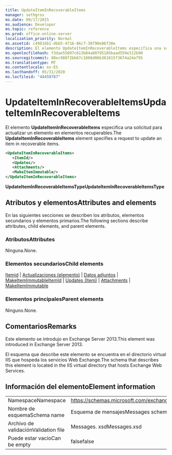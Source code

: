 ```yaml
---
title: UpdateItemInRecoverableItems
manager: sethgros
ms.date: 09/17/2015
ms.audience: Developer
ms.topic: reference
ms.prod: office-online-server
localization_priority: Normal
ms.assetid: c49816b1-dbb5-4716-86c7-30790e86f30e
description: El elemento UpdateItemInRecoverableItems especifica una solicitud para actualizar un elemento en elementos recuperables.
ms.openlocfilehash: f3dae55097c613b84a80795185baad559e312b90
ms.sourcegitcommit: 88ec988f2bb67c1866d06b361615f3674a24e795
ms.translationtype: MT
ms.contentlocale: es-ES
ms.lasthandoff: 05/31/2020
ms.locfileid: "44459787"
---
```

# <a name="updateiteminrecoverableitems"></a><span data-ttu-id="33209-103">UpdateItemInRecoverableItems</span><span class="sxs-lookup"><span data-stu-id="33209-103">UpdateItemInRecoverableItems</span></span>

<span data-ttu-id="33209-104">El elemento **UpdateItemInRecoverableItems** especifica una solicitud para actualizar un elemento en elementos recuperables.</span><span class="sxs-lookup"><span data-stu-id="33209-104">The **UpdateItemInRecoverableItems** element specifies a request to update an item in recoverable items.</span></span> 
  
```XML
<UpdateItemInRecoverableItems>
   <ItemId/>
   <Updates/>
   <Attachments/>
   <MakeItemImmutable/>
</UpdateItemInRecoverableItems>
```

 <span data-ttu-id="33209-105">**UpdateItemInRecoverableItemsType**</span><span class="sxs-lookup"><span data-stu-id="33209-105">**UpdateItemInRecoverableItemsType**</span></span>
## <a name="attributes-and-elements"></a><span data-ttu-id="33209-106">Atributos y elementos</span><span class="sxs-lookup"><span data-stu-id="33209-106">Attributes and elements</span></span>

<span data-ttu-id="33209-107">En las siguientes secciones se describen los atributos, elementos secundarios y elementos primarios.</span><span class="sxs-lookup"><span data-stu-id="33209-107">The following sections describe attributes, child elements, and parent elements.</span></span>
  
### <a name="attributes"></a><span data-ttu-id="33209-108">Atributos</span><span class="sxs-lookup"><span data-stu-id="33209-108">Attributes</span></span>

<span data-ttu-id="33209-109">Ninguna.</span><span class="sxs-lookup"><span data-stu-id="33209-109">None.</span></span>
  
### <a name="child-elements"></a><span data-ttu-id="33209-110">Elementos secundarios</span><span class="sxs-lookup"><span data-stu-id="33209-110">Child elements</span></span>

<span data-ttu-id="33209-111">[Itemid](itemid.md)  |  [Actualizaciones (elemento)](updates-item.md)  |  [Datos adjuntos](attachments-ex15websvcsotherref.md)  |  [MakeItemImmutable](makeitemimmutable.md)</span><span class="sxs-lookup"><span data-stu-id="33209-111">[ItemId](itemid.md) | [Updates (Item)](updates-item.md) | [Attachments](attachments-ex15websvcsotherref.md) | [MakeItemImmutable](makeitemimmutable.md)</span></span>
  
### <a name="parent-elements"></a><span data-ttu-id="33209-112">Elementos principales</span><span class="sxs-lookup"><span data-stu-id="33209-112">Parent elements</span></span>

<span data-ttu-id="33209-113">Ninguno.</span><span class="sxs-lookup"><span data-stu-id="33209-113">None.</span></span>
  
## <a name="remarks"></a><span data-ttu-id="33209-114">Comentarios</span><span class="sxs-lookup"><span data-stu-id="33209-114">Remarks</span></span>

<span data-ttu-id="33209-115">Este elemento se introdujo en Exchange Server 2013.</span><span class="sxs-lookup"><span data-stu-id="33209-115">This element was introduced in Exchange Server 2013.</span></span>
  
<span data-ttu-id="33209-116">El esquema que describe este elemento se encuentra en el directorio virtual IIS que hospeda los servicios Web Exchange.</span><span class="sxs-lookup"><span data-stu-id="33209-116">The schema that describes this element is located in the IIS virtual directory that hosts Exchange Web Services.</span></span>
  
## <a name="element-information"></a><span data-ttu-id="33209-117">Información del elemento</span><span class="sxs-lookup"><span data-stu-id="33209-117">Element information</span></span>

|||
|:-----|:-----|
|<span data-ttu-id="33209-118">Namespace</span><span class="sxs-lookup"><span data-stu-id="33209-118">Namespace</span></span>  <br/> |https://schemas.microsoft.com/exchange/services/2006/messages  <br/> |
|<span data-ttu-id="33209-119">Nombre de esquema</span><span class="sxs-lookup"><span data-stu-id="33209-119">Schema name</span></span>  <br/> |<span data-ttu-id="33209-120">Esquema de mensajes</span><span class="sxs-lookup"><span data-stu-id="33209-120">Messages schema</span></span>  <br/> |
|<span data-ttu-id="33209-121">Archivo de validación</span><span class="sxs-lookup"><span data-stu-id="33209-121">Validation file</span></span>  <br/> |<span data-ttu-id="33209-122">Messages. xsd</span><span class="sxs-lookup"><span data-stu-id="33209-122">Messages.xsd</span></span>  <br/> |
|<span data-ttu-id="33209-123">Puede estar vacío</span><span class="sxs-lookup"><span data-stu-id="33209-123">Can be empty</span></span>  <br/> |<span data-ttu-id="33209-124">false</span><span class="sxs-lookup"><span data-stu-id="33209-124">false</span></span>  <br/> |
   

